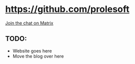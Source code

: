 # https://github.com/prolesoft

[Join the chat on Matrix](https://matrix.to/#/!TUENHHyVTWHKRxKiSm:matrix.org?via=matrix.org)

## TODO:

* Website goes here
* Move the blog over here
